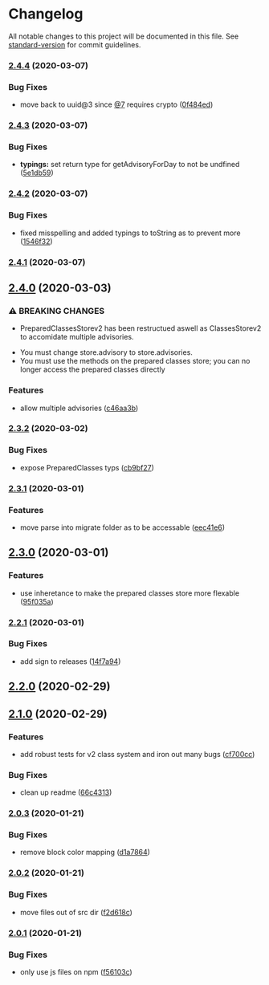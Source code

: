 # Changelog

All notable changes to this project will be documented in this file. See [standard-version](https://github.com/conventional-changelog/standard-version) for commit guidelines.

### [2.4.4](https://github.com/whsha/classes/compare/v2.4.3...v2.4.4) (2020-03-07)


### Bug Fixes

* move back to uuid@3 since [@7](https://github.com/7) requires crypto ([0f484ed](https://github.com/whsha/classes/commit/0f484ed4e24ba324e9f77d6b453c88253260cfa8))

### [2.4.3](https://github.com/whsha/classes/compare/v2.4.2...v2.4.3) (2020-03-07)


### Bug Fixes

* **typings:** set return type for getAdvisoryForDay to not be undfined ([5e1db59](https://github.com/whsha/classes/commit/5e1db5954e05456a1ae16459339d7c73ec69e888))

### [2.4.2](https://github.com/whsha/classes/compare/v2.4.1...v2.4.2) (2020-03-07)


### Bug Fixes

* fixed misspelling and added typings to toString as to prevent more ([1546f32](https://github.com/whsha/classes/commit/1546f3250dd6d58c5fbc90f65f26087b5b1c5357))

### [2.4.1](https://github.com/whsha/classes/compare/v2.4.0...v2.4.1) (2020-03-07)

## [2.4.0](https://github.com/whsha/classes/compare/v2.3.2...v2.4.0) (2020-03-03)


### ⚠ BREAKING CHANGES

* PreparedClassesStorev2 has been restructued aswell as ClassesStorev2 to accomidate multiple advisories.
- You must change store.advisory to store.advisories.
- You must use the methods on the prepared classes store; you can no longer access the prepared classes directly

### Features

* allow multiple advisories ([c46aa3b](https://github.com/whsha/classes/commit/c46aa3b81f573378403d664b7ae35d06f78fb03f))

### [2.3.2](https://github.com/whsha/classes/compare/v2.3.1...v2.3.2) (2020-03-02)


### Bug Fixes

* expose PreparedClasses typs ([cb9bf27](https://github.com/whsha/classes/commit/cb9bf27ca90e21b8e765dba04e44dac29c2b5830))

### [2.3.1](https://github.com/whsha/classes/compare/v2.3.0...v2.3.1) (2020-03-01)


### Features

* move parse into migrate folder as to be accessable ([eec41e6](https://github.com/whsha/classes/commit/eec41e6b173ceeba5105959a057890662ac9a5d2))

## [2.3.0](https://github.com/whsha/classes/compare/v2.2.1...v2.3.0) (2020-03-01)


### Features

* use inheretance to make the prepared classes store more flexable ([95f035a](https://github.com/whsha/classes/commit/95f035af2b871e12a49d82ee444b1a58557ff6c5))

### [2.2.1](https://github.com/whsha/classes/compare/v2.2.0...v2.2.1) (2020-03-01)


### Bug Fixes

* add sign to releases ([14f7a94](https://github.com/whsha/classes/commit/14f7a944c3591a15f038df59a59146104554e96b))

## [2.2.0](https://github.com/whsha/classes/compare/v2.1.0...v2.2.0) (2020-02-29)

## [2.1.0](https://github.com/whsha/classes/compare/v2.0.3...v2.1.0) (2020-02-29)


### Features

* add robust tests for v2 class system and iron out many bugs ([cf700cc](https://github.com/whsha/classes/commit/cf700cce3c95bcb670f42fd4606722b872e69672))


### Bug Fixes

* clean up readme ([66c4313](https://github.com/whsha/classes/commit/66c43131fd7c7c2fe73ee4b6b01de1f3a784e4b9))

### [2.0.3](https://github.com/whsha/classes/compare/v2.0.2...v2.0.3) (2020-01-21)


### Bug Fixes

* remove block color mapping ([d1a7864](https://github.com/whsha/classes/commit/d1a78646ce49fa0a89f6c42ff78796fc3dc6a576))

### [2.0.2](https://github.com/whsha/classes/compare/v2.0.1...v2.0.2) (2020-01-21)


### Bug Fixes

* move files out of src dir ([f2d618c](https://github.com/whsha/classes/commit/f2d618c4049d671162ccd636e8f6daf231eeb54d))

### [2.0.1](https://github.com/whsha/classes/compare/v2.0.0...v2.0.1) (2020-01-21)


### Bug Fixes

* only use js files on npm ([f56103c](https://github.com/whsha/classes/commit/f56103c76264e3fd33db045d8a6b06693b246713))

                                                                                                                                                                                                                                                                                                                                                                                                                                                                                                                                                                                                                                                                                                                                                                                                                                                                                                                                                                                                                                                                                                                                                                                                                                                                                                                                                                                                                                                                                                                                                                                                                                                                                                                                                                                                                                                   